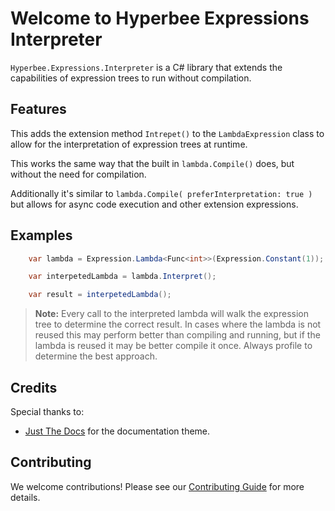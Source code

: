 ﻿# Welcome to Hyperbee Expressions Interpreter

`Hyperbee.Expressions.Interpreter` is a C# library that extends the capabilities of expression trees to run without compilation.

## Features

This adds the extension method `Intrepet()` to the `LambdaExpression` class to allow for the interpretation of expression trees at runtime.  

This works the same way that the built in `lambda.Compile()` does, but without the need for compilation.

Additionally it's similar to `lambda.Compile( preferInterpretation: true )` but allows for async code execution and other extension expressions.

## Examples

```csharp
    var lambda = Expression.Lambda<Func<int>>(Expression.Constant(1));

    var interpetedLambda = lambda.Interpret();

    var result = interpetedLambda();
```

> **Note:** Every call to the interpreted lambda will walk the expression tree to determine
> the correct result. In cases where the lambda is not reused this may perform better than compiling and 
> running, but if the lambda is reused it may be better compile it once.  Always profile to determine the best approach.

## Credits

Special thanks to:

- [Just The Docs](https://github.com/just-the-docs/just-the-docs) for the documentation theme.

## Contributing

We welcome contributions! Please see our [Contributing Guide](https://github.com/Stillpoint-Software/.github/blob/main/.github/CONTRIBUTING.md) 
for more details.


